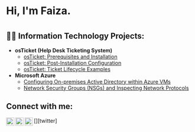 <h1>Hi, I'm Faiza.<h1>

<h2>👨‍💻 Information Technology Projects:</h2>

- <b>osTicket (Help Desk Ticketing System)</b>
  - [osTicket: Prerequisites and Installation](https://github.com/faizarbiva/osticket-prereqs)
  - [osTicket: Post-Installation Configuration](https://github.com/faizarbiva/post-install-config)
  - [osTicket: Ticket Lifecycle Examples](https://github.com/faizarbiva/ticket-lifecycle)
- <b>Microsoft Azure</b>
  - [Configuring On-premises Active Directory within Azure VMs](https://github.com/faizarbiva/configure-ad)
  - [Network Security Groups (NSGs) and Inspecting Network Protocols](https://github.com/faizarbiva/azure-network-protocols)

<h2>Connect with me:</h2>

[<img align="left" alt="Josh | Twitter" width="22px" src="https://cdn.jsdelivr.net/npm/simple-icons@v3/icons/twitter.svg" />][twitter]
[<img align="left" alt="Josh | LinkedIn" width="22px" src="https://cdn.jsdelivr.net/npm/simple-icons@v3/icons/linkedin.svg" />][linkedin]
[<img align="left" alt="Josh | Instagram" width="22px" src="https://cdn.jsdelivr.net/npm/simple-icons@v3/icons/instagram.svg" />][instagram]

[instagram]: https://www.instagram.com/Josh
[linkedin]: https://linkedin.com/in/Josh

